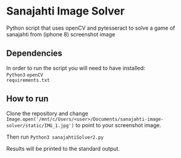 # Sanajahti Image Solver
Python script that uses openCV and pytesseract to solve a game of sanajahti from (iphone 8) screenshot image

## Dependencies
In order to run the script you will need to have installed:  
`Python3`
`openCV`    
`requirements.txt`

## How to run
Clone the repository and change `Image.open('/mnt/c/Users/<user>/Documents/sanajahti-image-solver/static/IMG_1.jpg')`
to point to your screenshot image.  

Then run `Python3 sanajahtiSolver2.py`  

Results will be printed to the standard output.
